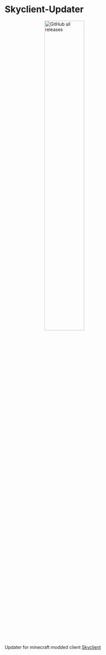 # Skyclient-Updater

<img alt="GitHub all releases" style="display:block; margin-left: auto; margin-right: auto; width: 50%;" src="https://img.shields.io/github/downloads/koxx12-dev/SkyClient-Updater/total?style=flat-square">

Updater for minecraft modded client [Skyclient](https://github.com/nacrt/SkyblockClient)
